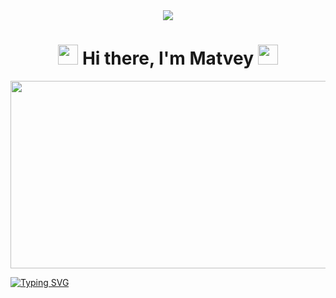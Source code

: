 <div align="center">
<img src="https://komarev.com/ghpvc/?username=matveykurochkin&style=for-the-badge&color=green" />
</div>

<h1 align="center">
  <img src="https://media.giphy.com/media/hvRJCLFzcasrR4ia7z/giphy.gif" width="32px"/>
  Hi there, I'm Matvey
  <img src="https://media.giphy.com/media/hvRJCLFzcasrR4ia7z/giphy.gif" width="32px"/>
</h1>

<div align="center">
  <img src="https://media.giphy.com/media/dWesBcTLavkZuG35MI/giphy.gif" width="600" height="300"/>
</div>

[![Typing SVG](https://readme-typing-svg.herokuapp.com?color=%2336BCF7&lines=Subscribe+to+my+profile+on+GitHub)](https://git.io/typing-svg)
